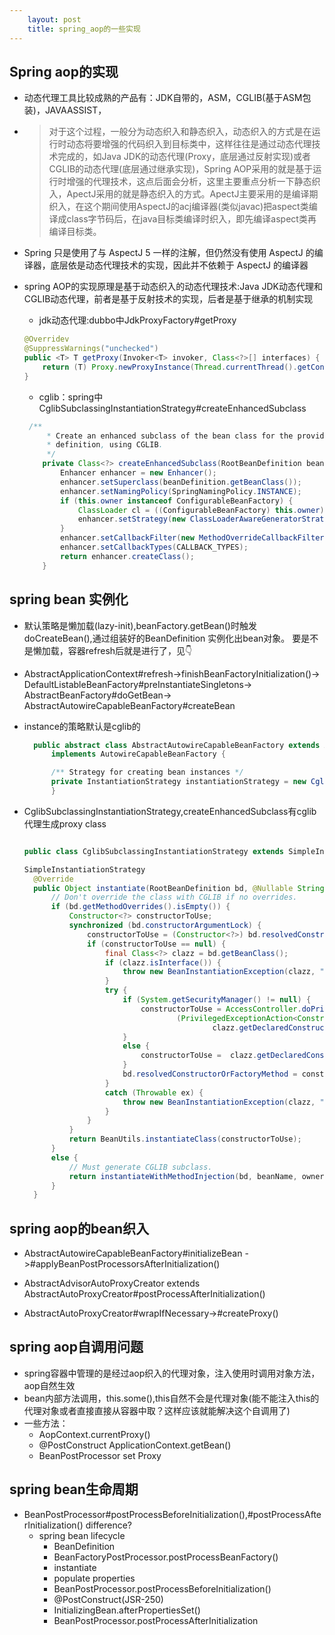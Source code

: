 ```yaml
---
    layout: post
    title: spring_aop的一些实现
---
```


## Spring aop的实现
- 动态代理工具比较成熟的产品有：JDK自带的，ASM，CGLIB(基于ASM包装)，JAVAASSIST， 
  
-  > 对于这个过程，一般分为动态织入和静态织入，动态织入的方式是在运行时动态将要增强的代码织入到目标类中，这样往往是通过动态代理技术完成的，如Java JDK的动态代理(Proxy，底层通过反射实现)或者CGLIB的动态代理(底层通过继承实现)，Spring AOP采用的就是基于运行时增强的代理技术，这点后面会分析，这里主要重点分析一下静态织入，ApectJ采用的就是静态织入的方式。ApectJ主要采用的是编译期织入，在这个期间使用AspectJ的acj编译器(类似javac)把aspect类编译成class字节码后，在java目标类编译时织入，即先编译aspect类再编译目标类。

- Spring 只是使用了与 AspectJ 5 一样的注解，但仍然没有使用 AspectJ 的编译器，底层依是动态代理技术的实现，因此并不依赖于 AspectJ 的编译器

- spring AOP的实现原理是基于动态织入的动态代理技术:Java JDK动态代理和CGLIB动态代理，前者是基于反射技术的实现，后者是基于继承的机制实现  

    * jdk动态代理:dubbo中JdkProxyFactory#getProxy  

    ```java  
    @Overridev
    @SuppressWarnings("unchecked")
    public <T> T getProxy(Invoker<T> invoker, Class<?>[] interfaces) {
        return (T) Proxy.newProxyInstance(Thread.currentThread().getContextClassLoader(), interfaces, new InvokerInvocationHandler(invoker));
    }
    ```

    * cglib：spring中CglibSubclassingInstantiationStrategy#createEnhancedSubclass    

    ```java  
     /**
		 * Create an enhanced subclass of the bean class for the provided bean
		 * definition, using CGLIB.
		 */
		private Class<?> createEnhancedSubclass(RootBeanDefinition beanDefinition) {
			Enhancer enhancer = new Enhancer();
			enhancer.setSuperclass(beanDefinition.getBeanClass());
			enhancer.setNamingPolicy(SpringNamingPolicy.INSTANCE);
			if (this.owner instanceof ConfigurableBeanFactory) {
				ClassLoader cl = ((ConfigurableBeanFactory) this.owner).getBeanClassLoader();
				enhancer.setStrategy(new ClassLoaderAwareGeneratorStrategy(cl));
			}
			enhancer.setCallbackFilter(new MethodOverrideCallbackFilter(beanDefinition));
			enhancer.setCallbackTypes(CALLBACK_TYPES);
			return enhancer.createClass();
		}
    ```

## spring bean 实例化
- 默认策略是懒加载(lazy-init),beanFactory.getBean()时触发doCreateBean(),通过组装好的BeanDefinition 实例化出bean对象。 要是不是懒加载，容器refresh后就是进行了，见👇

- AbstractApplicationContext#refresh->finishBeanFactoryInitialization()->   DefaultListableBeanFactory#preInstantiateSingletons-> AbstractBeanFactory#doGetBean-> AbstractAutowireCapableBeanFactory#createBean  

- instance的策略默认是cglib的   
  ```java   
    public abstract class AbstractAutowireCapableBeanFactory extends AbstractBeanFactory
		implements AutowireCapableBeanFactory {

		/** Strategy for creating bean instances */
		private InstantiationStrategy instantiationStrategy = new CglibSubclassingInstantiationStrategy();
		}  
  ```

- CglibSubclassingInstantiationStrategy,createEnhancedSubclass有cglib代理生成proxy class  

  ```java  

  public class CglibSubclassingInstantiationStrategy extends SimpleInstantiationStrategy;

  SimpleInstantiationStrategy
	@Override
	public Object instantiate(RootBeanDefinition bd, @Nullable String beanName, BeanFactory owner) {
		// Don't override the class with CGLIB if no overrides.
		if (bd.getMethodOverrides().isEmpty()) {
			Constructor<?> constructorToUse;
			synchronized (bd.constructorArgumentLock) {
				constructorToUse = (Constructor<?>) bd.resolvedConstructorOrFactoryMethod;
				if (constructorToUse == null) {
					final Class<?> clazz = bd.getBeanClass();
					if (clazz.isInterface()) {
						throw new BeanInstantiationException(clazz, "Specified class is an interface");
					}
					try {
						if (System.getSecurityManager() != null) {
							constructorToUse = AccessController.doPrivileged(
									(PrivilegedExceptionAction<Constructor<?>>) () ->
											clazz.getDeclaredConstructor());
						}
						else {
							constructorToUse =	clazz.getDeclaredConstructor();
						}
						bd.resolvedConstructorOrFactoryMethod = constructorToUse;
					}
					catch (Throwable ex) {
						throw new BeanInstantiationException(clazz, "No default constructor found", ex);
					}
				}
			}
			return BeanUtils.instantiateClass(constructorToUse);
		}
		else {
			// Must generate CGLIB subclass.
			return instantiateWithMethodInjection(bd, beanName, owner);
		}
	}  
  ```


## spring aop的bean织入
   - AbstractAutowireCapableBeanFactory#initializeBean ->#applyBeanPostProcessorsAfterInitialization()

   - AbstractAdvisorAutoProxyCreator extends AbstractAutoProxyCreator#postProcessAfterInitialization()

   - AbstractAutoProxyCreator#wrapIfNecessary->#createProxy()

   


## spring aop自调用问题
   - spring容器中管理的是经过aop织入的代理对象，注入使用时调用对象方法，aop自然生效
   - bean内部方法调用，this.some(),this自然不会是代理对象(能不能注入this的代理对象或者直接直接从容器中取？这样应该就能解决这个自调用了)
   - 一些方法：
		* AopContext.currentProxy()
		* @PostConstruct  ApplicationContext.getBean()
		* BeanPostProcessor set Proxy




## spring bean生命周期
* BeanPostProcessor#postProcessBeforeInitialization(),#postProcessAfterInitialization() difference?
	* spring bean lifecycle 
		- BeanDefinition 
		- BeanFactoryPostProcessor.postProcessBeanFactory()
		- instantiate
		- populate properties
		- BeanPostProcessor.postProcessBeforeInitialization() 
		- @PostConstruct(JSR-250)
		- InitializingBean.afterPropertiesSet()
		- BeanPostProcessor.postProcessAfterInitialization